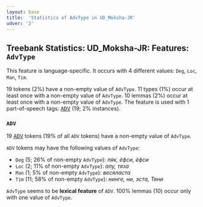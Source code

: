 ```yaml
---
layout: base
title:  'Statistics of AdvType in UD_Moksha-JR'
udver: '2'
---
```


## Treebank Statistics: UD_Moksha-JR: Features: `AdvType`

This feature is language-specific.
It occurs with 4 different values: `Deg`, `Loc`, `Man`, `Tim`.

19 tokens (2%) have a non-empty value of `AdvType`.
11 types (1%) occur at least once with a non-empty value of `AdvType`.
10 lemmas (2%) occur at least once with a non-empty value of `AdvType`.
The feature is used with 1 part-of-speech tags: <tt><a href="mdf_jr-pos-ADV.html">ADV</a></tt> (19; 2% instances).

### `ADV`

19 <tt><a href="mdf_jr-pos-ADV.html">ADV</a></tt> tokens (19% of all `ADV` tokens) have a non-empty value of `AdvType`.

`ADV` tokens may have the following values of `AdvType`:

* `Deg` (5; 26% of non-empty `AdvType`): <em>пяк, ёфcи, ёфси</em>
* `Loc` (2; 11% of non-empty `AdvType`): <em>алу, тяза</em>
* `Man` (1; 5% of non-empty `AdvType`): <em>весяласта</em>
* `Tim` (11; 58% of non-empty `AdvType`): <em>нинге, ни, эста, Тяни</em>

`AdvType` seems to be **lexical feature** of `ADV`. 100% lemmas (10) occur only with one value of `AdvType`.


